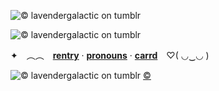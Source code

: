 ![© lavendergalactic on tumblr](https://64.media.tumblr.com/5841775a4b73cca581cab60666efca09/25c171f4fc032423-e3/s2048x3072/203b7a852f3242dcee142fb307a5e0c77d61714b.pnj)

![© lavendergalactic on tumblr](https://64.media.tumblr.com/ee2ba2cb5890a074218482c3a0efba7a/9883ef562fd81608-33/s640x960/00d1faae0f6aef71f91d65d2761c36535c0c59a2.gif)

✦　︵︵　[**rentry**](https://rentry.co/ritsubat) ‧ [**pronouns**](https://pronouns.cc/@invictusgenus/fennebat) ‧ [**carrd**](https://cinnanenee.carrd.co/)　♡( ◡‿◡ )

![© lavendergalactic on tumblr](https://64.media.tumblr.com/b3ab133f14b136cd250cacfb7a5101da/25c171f4fc032423-32/s2048x3072/0df961d345b7b40a74d841c2888d534a501a8474.pnj)
[©](/lavendergalactic)
